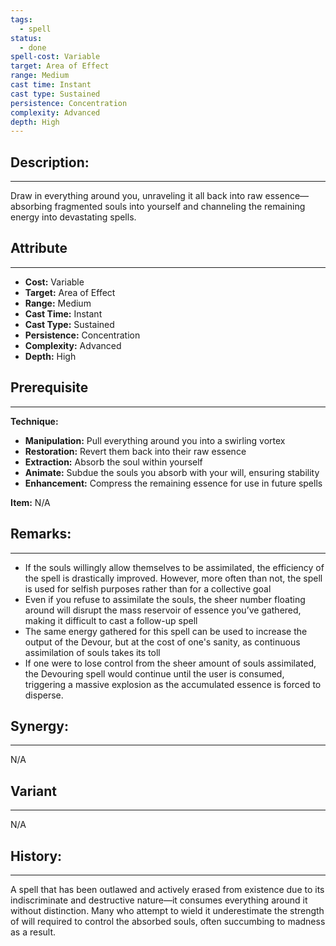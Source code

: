 ```yaml
---
tags:
  - spell
status:
  - done
spell-cost: Variable
target: Area of Effect
range: Medium
cast time: Instant
cast type: Sustained
persistence: Concentration
complexity: Advanced
depth: High
---
```

## Description:  
---  
Draw in everything around you, unraveling it all back into raw essence—absorbing fragmented souls into yourself and channeling the remaining energy into devastating spells.  
  
## Attribute  
___  
- __Cost:__ Variable  
- __Target:__ Area of Effect  
- __Range:__ Medium  
- __Cast Time:__ Instant  
- __Cast Type:__ Sustained  
- __Persistence:__ Concentration  
- __Complexity:__ Advanced  
- __Depth:__ High  
  
## Prerequisite  
___  
  
__Technique:__  
  
- __Manipulation:__ Pull everything around you into a swirling vortex  
- __Restoration:__ Revert them back into their raw essence  
- __Extraction:__ Absorb the soul within yourself  
- __Animate:__ Subdue the souls you absorb with your will, ensuring stability  
- __Enhancement:__ Compress the remaining essence for use in future spells  
  
__Item:__ N/A  
  
## Remarks:  
___  
- If the souls willingly allow themselves to be assimilated, the efficiency of the spell is drastically improved. However, more often than not, the spell is used for selfish purposes rather than for a collective goal  
- Even if you refuse to assimilate the souls, the sheer number floating around will disrupt the mass reservoir of essence you’ve gathered, making it difficult to cast a follow-up spell  
- The same energy gathered for this spell can be used to increase the output of the Devour, but at the cost of one's sanity, as continuous assimilation of souls takes its toll  
- If one were to lose control from the sheer amount of souls assimilated, the Devouring spell would continue until the user is consumed, triggering a massive explosion as the accumulated essence is forced to disperse.  
  
## Synergy:  
___  
N/A  
  
## Variant  
___  
N/A  
  
## History:  
___  
A spell that has been outlawed and actively erased from existence due to its indiscriminate and destructive nature—it consumes everything around it without distinction. Many who attempt to wield it underestimate the strength of will required to control the absorbed souls, often succumbing to madness as a result.